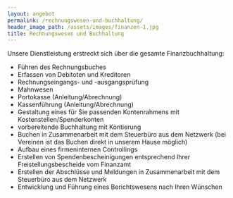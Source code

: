 ```yaml
---
layout: angebot
permalink: /rechnungswesen-und-buchhaltung/
header_image_path: /assets/images/finanzen-1.jpg
title: Rechnungswesen und Buchhaltung
---
```



Unsere Dienstleistung erstreckt sich &uuml;ber die gesamte Finanzbuchhaltung:

* F&uuml;hren des Rechnungsbuches
* Erfassen von Debitoten und Kreditoren
* Rechnungseingangs- und -ausgangspr&uuml;fung
* Mahnwesen
* Portokasse (Anleitung/Abrechnung)
* Kassenf&uuml;hrung (Anleitung/Abrechnung)
* Gestaltung eines f&uuml;r Sie passenden Kontenrahmens mit Kostenstellen/Spenderkonten
* vorbereitende Buchhaltung mit Kontierung
* Buchen in Zusammenarbeit mit dem Steuerb&uuml;ro aus dem Netzwerk (bei Vereinen ist das Buchen direkt in unserem Hause m&ouml;glich)
* Aufbau eines firmeninternen Controllings
* Erstellen von Spendenbescheinigungen entsprechend Ihrer Freistellungsbescheide vom Finanzamt
* Erstellen der Abschl&uuml;sse und Meldungen in Zusammenarbeit mit dem Steuerb&uuml;ro aus dem Netzwerk
* Entwicklung und F&uuml;hrung eines Berichtswesens nach Ihren W&uuml;nschen